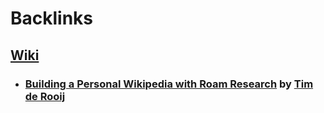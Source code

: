 
# Backlinks
## [Wiki](<Wiki.md>)
- ### [Building a Personal Wikipedia with Roam Research](https://thalein.medium.com/building-a-personal-wikipedia-with-roam-research-b26b489b9e4b) by [Tim de Rooij](<Tim de Rooij.md>)

